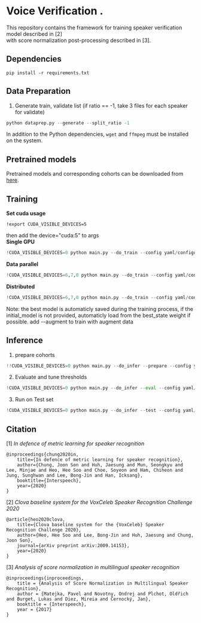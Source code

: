 # Voice Verification .

This repository contains the framework for training speaker verification model described in [2]  
with score normalization post-processing described in [3].

## Dependencies

```
pip install -r requirements.txt
```

## Data Preparation

1. Generate train, validate list
   (if ratio == -1, take 3 files for each speaker for validate)

```python
python dataprep.py --generate --split_ratio -1
```

In addition to the Python dependencies, `wget` and `ffmpeg` must be installed on the system.

## Pretrained models

Pretrained models and corresponding cohorts can be downloaded from [here](https://drive.google.com/drive/folders/15FYmgHGKlF_JSyPGKfJzBRhQpBY5JcBw?usp=sharing).

## Training

**Set cuda usage**

```
!export CUDA_VISIBLE_DEVICES=5
```

then add the device="cuda:5" to args
<br/>
**Single GPU**

```python
!CUDA_VISIBLE_DEVICES=0 python main.py --do_train --config yaml/configuration.yaml
```

**Data parallel**
```python
!CUDA_VISIBLE_DEVICES=6,7,0 python main.py --do_train --config yaml/configuration.yaml --data_parallel
```

**Distributed**

```python
!CUDA_VISIBLE_DEVICES=6,7,0 python main.py --do_train --config yaml/configuration.yaml --distributed --mixedprec --distributed_backend nccl --port 10001
```

Note: the best model is automaticly saved during the training process, if the initial_model is not provided, automaticly load from the best_state weight if possible.
add --augment to train with augment data

## Inference

1. prepare cohorts

```python
!!CUDA_VISIBLE_DEVICES=0 python main.py --do_infer --prepare --config yaml/configuration.yaml
```

2. Evaluate and tune thresholds

```python
!CUDA_VISIBLE_DEVICES=0 python main.py --do_infer --eval --config yaml/configuration.yaml
```

3. Run on Test set

```python
!CUDA_VISIBLE_DEVICES=0 python main.py --do_infer --test --config yaml/configuration.yaml
```

## Citation

[1] _In defence of metric learning for speaker recognition_

```
@inproceedings{chung2020in,
    title={In defence of metric learning for speaker recognition},
    author={Chung, Joon Son and Huh, Jaesung and Mun, Seongkyu and Lee, Minjae and Heo, Hee Soo and Choe, Soyeon and Ham, Chiheon and Jung, Sunghwan and Lee, Bong-Jin and Han, Icksang},
    booktitle={Interspeech},
    year={2020}
}
```

[2] _Clova baseline system for the VoxCeleb Speaker Recognition Challenge 2020_

```
@article{heo2020clova,
    title={Clova baseline system for the {VoxCeleb} Speaker Recognition Challenge 2020},
    author={Heo, Hee Soo and Lee, Bong-Jin and Huh, Jaesung and Chung, Joon Son},
    journal={arXiv preprint arXiv:2009.14153},
    year={2020}
}
```

[3] _Analysis of score normalization in multilingual speaker recognition_

```
@inproceedings{inproceedings,
    title = {Analysis of Score Normalization in Multilingual Speaker Recognition},
    author = {Matejka, Pavel and Novotny, Ondrej and Plchot, Oldřich and Burget, Lukas and Diez, Mireia and Černocký, Jan},
    booktitle = {Interspeech},
    year = {2017}
}
```
